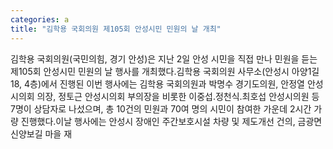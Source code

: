 ```yaml
---
categories: a
title: "김학용 국회의원 제105회 안성시민 민원의 날 개최"
---
```

김학용 국회의원(국민의힘, 경기 안성)은 지난 2일 안성 시민을 직접 만나 민원을 듣는 제105회 안성시민 민원의 날 행사를 개최했다.김학용 국회의원 사무소(안성시 아양1길 18, 4층)에서 진행된 이번 행사에는 김학용 국회의원과 박명수 경기도의원, 안정열 안성시의회 의장, 정토근 안성시의회 부의장을 비롯한 이중섭․정천식․최호섭 안성시의원 등 7명이 상담자로 나섰으며, 총 10건의 민원과 70여 명의 시민이 참여한 가운데 2시간 가량 진행했다.이날 행사에는 안성시 장애인 주간보호시설 차량 및 제도개선 건의, 금광면 신양보길 마을 재